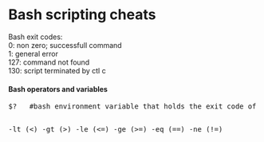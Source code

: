 Bash scripting cheats
=====================

<p>
Bash exit codes:<br>
0:   non zero; successfull command<br>
1:   general error<br>
127: command not found<br>
130: script terminated by ctl c<br>
</p>

<h4>Bash operators and variables<br></h4>
<pre>
$?   #bash environment variable that holds the exit code of the last command

-lt (<)
-gt (>)
-le (<=)
-ge (>=)
-eq (==)
-ne (!=)
</pre>






















